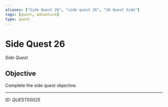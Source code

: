 ```yaml
---
aliases: ["Side Quest 26", "side quest 26", "26 Quest Side"]
tags: [quest, adventure]
type: quest
---
```


# Side Quest 26

*Side Quest*

## Objective
Complete the side quest objective.

---
*ID: QUEST00025*
